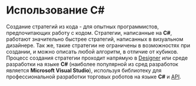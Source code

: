 # Использование C\#

Создание стратегий из кода \- для опытных программистов, предпочитающих работу с кодом. Стратегии, написанные на **C\#**, работают значительно быстрее стратегий, написанных в визуальном дизайнере. Так же, такие стратегии не ограничены в возможностях при создании, и можно описать любой алгоритм, в отличие от кубиков. Процесс создания стратегии проходит напрямую в [Designer](Designer.md) или среде разработки на языке **C\#** (наиболее популярной из сред разработок является **Microsoft Visual Studio**), используя библиотеку для профессиональной разработки торговых роботов на языке **C\#** и [API](StockSharpAbout.md).
